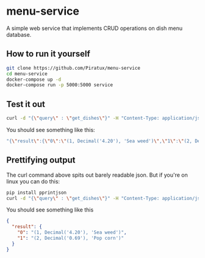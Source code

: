 # menu-service
A simple web service that implements CRUD operations on dish menu database.

## How to run it yourself
```bash
git clone https://github.com/Piratux/menu-service
cd menu-service
docker-compose up -d
docker-compose run -p 5000:5000 service
```

## Test it out
```bash
curl -d "{\"query\" : \"get_dishes\"}" -H "Content-Type: application/json" -X POST http://127.0.0.1:5000/process
```
You should see something like this:
```bash
"{\"result\":{\"0\":\"(1, Decimal('4.20'), 'Sea weed')\",\"1\":\"(2, Decimal('0.69'), 'Pop corn')\"}}"
```


## Prettifying output
The curl command above spits out barely readable json. But if you're on linux you can do this:
```bash
pip install pprintjson
curl -d "{\"query\" : \"get_dishes\"}" -H "Content-Type: application/json" -X POST http://127.0.0.1:5000/process | python3 -c 'x = input(); x = x.replace(r"""\"""", "\""); x = x[1:len(x)-1:]; print(x)' | pprintjson
```
You should see something like this
```json
{
  "result": {
    "0": "(1, Decimal('4.20'), 'Sea weed')",
    "1": "(2, Decimal('0.69'), 'Pop corn')"
  }
}
```
